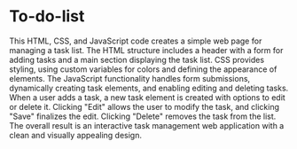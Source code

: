 # To-do-list
This HTML, CSS, and JavaScript code creates a simple web page for managing a task list. The HTML structure includes a header with a form for adding tasks and a main section displaying the task list. CSS provides styling, using custom variables for colors and defining the appearance of elements. The JavaScript functionality handles form submissions, dynamically creating task elements, and enabling editing and deleting tasks. When a user adds a task, a new task element is created with options to edit or delete it. Clicking "Edit" allows the user to modify the task, and clicking "Save" finalizes the edit. Clicking "Delete" removes the task from the list. The overall result is an interactive task management web application with a clean and visually appealing design.
